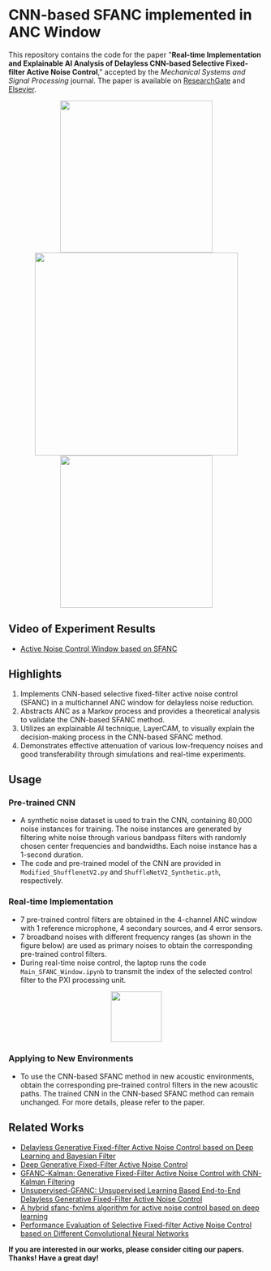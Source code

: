 # CNN-based SFANC implemented in ANC Window

This repository contains the code for the paper "**Real-time Implementation and Explainable AI Analysis of Delayless CNN-based Selective Fixed-filter Active Noise Control**," accepted by the *Mechanical Systems and Signal Processing* journal. The paper is available on [ResearchGate](https://www.researchgate.net/publication/379371184_Real-time_implementation_and_explainable_AI_analysis_of_delayless_CNN-based_selective_fixed-filter_active_noise_control) and [Elsevier](https://www.sciencedirect.com/science/article/pii/S0888327024002620).

<p align="center">
  <img src="https://github.com/Luo-Zhengding/SFANC-Window/assets/95018034/de1f3812-74ac-4461-85b2-707b56064f07" height="300">
  <img src="https://github.com/Luo-Zhengding/SFANC-Window/assets/95018034/81b6b1db-a9e4-4e2d-afe0-6ed24d708182" height="400">
  <img src="https://github.com/Luo-Zhengding/SFANC-Window/assets/95018034/b2973645-06ec-405f-835b-ac17268f3873" height="300">
</p>

## Video of Experiment Results
- [Active Noise Control Window based on SFANC](https://youtu.be/K1pWeNLMoDM)

## Highlights
1. Implements CNN-based selective fixed-filter active noise control (SFANC) in a multichannel ANC window for delayless noise reduction.
2. Abstracts ANC as a Markov process and provides a theoretical analysis to validate the CNN-based SFANC method.
3. Utilizes an explainable AI technique, LayerCAM, to visually explain the decision-making process in the CNN-based SFANC method.
4. Demonstrates effective attenuation of various low-frequency noises and good transferability through simulations and real-time experiments.

## Usage
### Pre-trained CNN
- A synthetic noise dataset is used to train the CNN, containing 80,000 noise instances for training. The noise instances are generated by filtering white noise through various bandpass filters with randomly chosen center frequencies and bandwidths. Each noise instance has a 1-second duration.
- The code and pre-trained model of the CNN are provided in `Modified_ShufflenetV2.py` and `ShuffleNetV2_Synthetic.pth`, respectively.

### Real-time Implementation
- 7 pre-trained control filters are obtained in the 4-channel ANC window with 1 reference microphone, 4 secondary sources, and 4 error sensors.
- 7 broadband noises with different frequency ranges (as shown in the figure below) are used as primary noises to obtain the corresponding pre-trained control filters.
- During real-time noise control, the laptop runs the code `Main_SFANC_Window.ipynb` to transmit the index of the selected control filter to the PXI processing unit.

<p align="center">
  <img src="https://github.com/Luo-Zhengding/SFANC-Window/assets/95018034/82d0625b-3335-408e-abd1-492fcf88583e" height="100">
</p>

### Applying to New Environments
- To use the CNN-based SFANC method in new acoustic environments, obtain the corresponding pre-trained control filters in the new acoustic paths. The trained CNN in the CNN-based SFANC method can remain unchanged. For more details, please refer to the paper.

## Related Works
- [Delayless Generative Fixed-filter Active Noise Control based on Deep Learning and Bayesian Filter](https://ieeexplore.ieee.org/document/10339836/)
- [Deep Generative Fixed-Filter Active Noise Control](https://arxiv.org/pdf/2303.05788)
- [GFANC-Kalman: Generative Fixed-Filter Active Noise Control with CNN-Kalman Filtering](https://ieeexplore.ieee.org/document/10323505)
- [Unsupervised-GFANC: Unsupervised Learning Based End-to-End Delayless Generative Fixed-Filter Active Noise Control](https://arxiv.org/pdf/2402.09460.pdf)
- [A hybrid sfanc-fxnlms algorithm for active noise control based on deep learning](https://arxiv.org/pdf/2208.08082)
- [Performance Evaluation of Selective Fixed-filter Active Noise Control based on Different Convolutional Neural Networks](https://arxiv.org/pdf/2208.08440)

**If you are interested in our works, please consider citing our papers. Thanks! Have a great day!**

